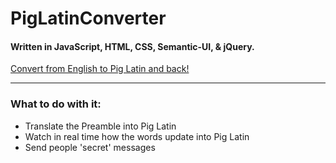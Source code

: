 # PigLatinConverter
#### Written in JavaScript, HTML, CSS, Semantic-UI, & jQuery.

[Convert from English to Pig Latin and back!](https://jaketripp.github.io/PigLatinConverter/ "Pig Latin Converter")

- - - - 

### What to do with it:
* Translate the Preamble into Pig Latin
* Watch in real time how the words update into Pig Latin
* Send people 'secret' messages
